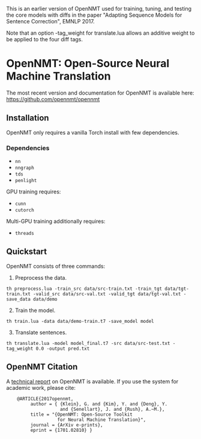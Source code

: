 This is an earlier version of OpenNMT used for training, tuning, and testing the core models with diffs in the paper "Adapting Sequence Models for Sentence Correction", EMNLP 2017.

Note that an option -tag_weight for translate.lua allows an additive weight to be applied to the four diff tags.

# OpenNMT: Open-Source Neural Machine Translation

The most recent version and documentation for OpenNMT is available here: https://github.com/opennmt/opennmt

## Installation

OpenNMT only requires a vanilla Torch install with few dependencies.

### Dependencies

* `nn`
* `nngraph`
* `tds`
* `penlight`

GPU training requires:

* `cunn`
* `cutorch`

Multi-GPU training additionally requires:

* `threads`

## Quickstart

OpenNMT consists of three commands:

1) Preprocess the data.

```th preprocess.lua -train_src data/src-train.txt -train_tgt data/tgt-train.txt -valid_src data/src-val.txt -valid_tgt data/tgt-val.txt -save_data data/demo```

2) Train the model.

```th train.lua -data data/demo-train.t7 -save_model model```

3) Translate sentences.

```th translate.lua -model model_final.t7 -src data/src-test.txt -tag_weight 0.0 -output pred.txt```

## OpenNMT Citation

A <a href="https://arxiv.org/abs/1701.02810">technical report</a> on OpenNMT is available. If you use the system for academic work, please cite:

```
    @ARTICLE{2017opennmt,
         author = { {Klein}, G. and {Kim}, Y. and {Deng}, Y.
                    and {Senellart}, J. and {Rush}, A.~M.},
         title = "{OpenNMT: Open-Source Toolkit
                   for Neural Machine Translation}",
         journal = {ArXiv e-prints},
         eprint = {1701.02810} }
```
